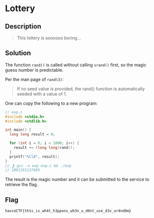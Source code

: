 # Lottery
## Description
> This lottery is soooooo boring...

## Solution
The function `rand()` is called without calling `srand()` first, so the 
magic guess number is predictable. 

Per the man page of `rand(3)`:
> If no seed value is provided, the rand() function  is  automatically
> seeded with a value of 1.

One can copy the following to a new program:
```c
// exp.c
#include <stdio.h>
#include <stdlib.h>

int main() {
  long long result = 0;

  for (int i = 0; i < 1000; i++) {
    result += (long long)rand();
  }
  printf("%lld", result);
}
// ❯ gcc -o exp exp.c && ./exp
// 1091191137495
```
The result is the magic number and it can be submitted to the service to 
retrieve the flag.

## Flag
`havceCTF{th1s_is_wh4t_h3ppens_wh3n_u_d0nt_use_d3v_ur4nd0m}`
